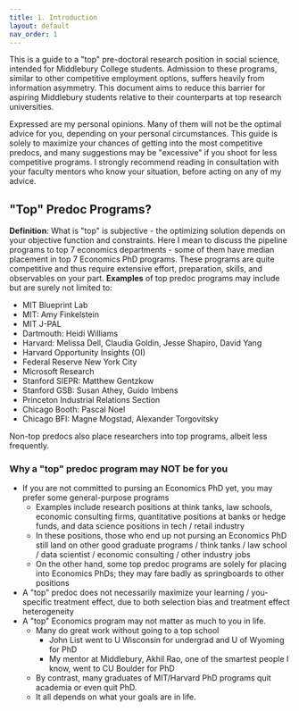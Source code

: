 ```yaml
---
title: 1. Introduction
layout: default
nav_order: 1
---
```


This is a guide to a "top" pre-doctoral research position in social science, intended for Middlebury College students. Admission to these programs, similar to other competitive employment options, suffers heavily from information asymmetry. This document aims to reduce this barrier for aspiring Middlebury students relative to their counterparts at top research universities. 

Expressed are my personal opinions. Many of them will not be the optimal advice for you, depending on your personal circumstances. This guide is solely to maximize your chances of getting into the most competitive predocs, and many suggestions may be "excessive" if you shoot for less competitive programs. I strongly recommend reading in consultation with your faculty mentors who know your situation, before acting on any of my advice.


## "Top" Predoc Programs?
**Definition**: What is "top" is subjective - the optimizing solution depends on your objective function and constraints. Here I mean to discuss the pipeline programs to top 7 economics departments - some of them have median placement in top 7 Economics PhD programs. These programs are quite competitive and thus require extensive effort, preparation, skills, and observables on your part.
**Examples** of top predoc programs may include but are surely not limited to: 
- MIT Blueprint Lab
- MIT: Amy Finkelstein
- MIT J-PAL
- Dartmouth: Heidi Williams
- Harvard: Melissa Dell, Claudia Goldin, Jesse Shapiro, David Yang
- Harvard Opportunity Insights (OI)
- Federal Reserve New York City
- Microsoft Research
- Stanford SIEPR: Matthew Gentzkow
- Stanford GSB: Susan Athey, Guido Imbens
- Princeton Industrial Relations Section
- Chicago Booth: Pascal Noel
- Chicago BFI: Magne Mogstad, Alexander Torgovitsky

Non-top predocs also place researchers into top programs, albeit less frequently. 


### Why a "top" predoc program may NOT be for you
- If you are not committed to pursing an Economics PhD yet, you may prefer some general-purpose programs
  - Examples include research positions at think tanks, law schools, economic consulting firms, quantitative positions at banks or hedge funds, and data science positions in tech / retail industry
  - In these positions, those who end up not pursing an Economics PhD still land on other good graduate programs / think tanks / law school / data scientist / economic consulting / other industry jobs
  - On the other hand, some top predoc programs are solely for placing into Economics PhDs; they may fare badly as springboards to other positions
- A "top" predoc does not necessarily maximize your learning / you-specific treatment effect, due to both selection bias and treatment effect heterogeneity
- A "top" Economics program may not matter as much to you in life. 
  - Many do great work without going to a top school
    - John List went to U Wisconsin for undergrad and U of Wyoming for PhD 
    - My mentor at Middlebury, Akhil Rao, one of the smartest people I know, went to CU Boulder for PhD
  - By contrast, many graduates of MIT/Harvard PhD programs quit academia or even quit PhD. 
  - It all depends on what your goals are in life. 



[Just the Docs]: https://just-the-docs.github.io/just-the-docs/
[GitHub Pages]: https://docs.github.com/en/pages
[README]: https://github.com/just-the-docs/just-the-docs-template/blob/main/README.md
[Jekyll]: https://jekyllrb.com
[GitHub Pages / Actions workflow]: https://github.blog/changelog/2022-07-27-github-pages-custom-github-actions-workflows-beta/
[use this template]: https://github.com/just-the-docs/just-the-docs-template/generate

